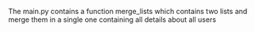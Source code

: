 The main.py contains a function merge_lists which contains two lists and merge them in a single one containing all details about all users
